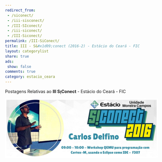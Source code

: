 ```yaml
---
redirect_from:
 - /siconect/
 - /iii-sisconect/
 - /III-SIconect/
 - /iii-siconect/
 - /III-Siconect/
permalink: /III-SiConect/
title: III - S&#x1d09;conect (2016-2) - Estácio do Ceará - FIC
layout: categorylist
share: true
ads:
 show: false
comments: true
category: estacio_ceara
---
```


Postagens Relativas ao **III S&#x1d09;Conect** - Estácio do Ceará - FIC

<!--more-->

![](/images/workshop/estaciodoceara/siconect/2016-2/banner-estacio-siconect-2016-2-carlosdelfino.jpg)
        
